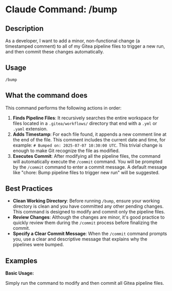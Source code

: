 # Claude Command: /bump

## Description

As a developer, I want to add a minor, non-functional change (a timestamped comment) to all of my Gitea pipeline files to trigger a new run, and then commit these changes automatically.

## Usage

`/bump`

## What the command does

This command performs the following actions in order:

1.  **Finds Pipeline Files**: It recursively searches the entire workspace for files located in a `.gitea/workflows/` directory that end with a `.yml` or `.yaml` extension.
2.  **Adds Timestamp**: For each file found, it appends a new comment line at the end of the file. This comment includes the current date and time, for example: `# Bumped on: 2025-07-07 10:30:00 UTC`. This trivial change is enough to make Git recognize the file as modified.
3.  **Executes Commit**: After modifying all the pipeline files, the command will automatically execute the `/commit` command. You will be prompted by the `/commit` command to enter a commit message. A default message like "chore: Bump pipeline files to trigger new run" will be suggested.

## Best Practices

* **Clean Working Directory**: Before running `/bump`, ensure your working directory is clean and you have committed any other pending changes. This command is designed to modify and commit only the pipeline files.
* **Review Changes**: Although the changes are minor, it's good practice to quickly review them during the `/commit` process before finalizing the commit.
* **Specify a Clear Commit Message**: When the `/commit` command prompts you, use a clear and descriptive message that explains why the pipelines were bumped.

## Examples

**Basic Usage:**

Simply run the command to modify and then commit all Gitea pipeline files.